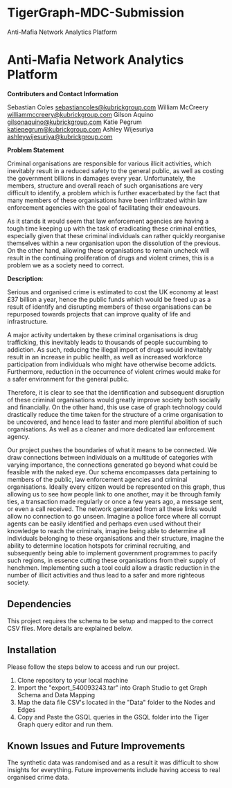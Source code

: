 # TigerGraph-MDC-Submission
Anti-Mafia Network Analytics Platform


# Anti-Mafia Network Analytics Platform
**Contributers and Contact Information**

Sebastian Coles sebastiancoles@kubrickgroup.com
William McCreery williammccreery@kubrickgroup.com
Gilson Aquino gilsonaquino@kubrickgroup.com
Katie Pegrum katiepegrum@kubrickgroup.com
Ashley Wijesuriya ashleywijesuriya@kubrickgroup.com


**Problem Statement**

Criminal organisations are responsible for various illicit activities, which inevitably result in a reduced safety to the general public, as well as costing the government billions in damages every year. Unfortunately, the members, structure and overall reach of such organisations are very difficult to identify, a problem which is further exacerbated by the fact that many members of these organisations have been infiltrated within law enforcement agencies with the goal of facilitating their endeavours.

As it stands it would seem that law enforcement agencies are having a tough time keeping up with the task of eradicating these criminal entities, especially given that these criminal individuals can rather quickly reorganise themselves within a new organisation upon the dissolution of the previous. On the other hand, allowing these organisations to remain uncheck will result in the continuing proliferation of drugs and violent crimes, this is a problem we as a society need to correct.

**Description**: 

Serious and organised crime is estimated to cost the UK economy at least £37 billion a year, hence the public funds which would be freed up as a result of identify and disrupting members of these organisations can be repurposed towards projects that can improve quality of life and infrastructure.

A major activity undertaken by these criminal organisations  is drug trafficking, this inevitably leads to thousands of people succumbing to addiction. As such, reducing the illegal import of drugs would inevitably result in an increase in public health, as well as increased workforce participation from individuals who might have otherwise become addicts. Furthermore, reduction in the occurrence of violent crimes would make for a safer environment for the general public.

Therefore, it is clear to see that the identification and subsequent disruption of these criminal organisations would greatly improve society both socially and financially. On the other hand, this use case of graph technology could drastically reduce the time taken for the structure of a crime organisation to be uncovered, and hence lead to faster and more plentiful abolition of such organisations. As well as a cleaner and more dedicated law enforcement agency.

Our project pushes the boundaries of what it means to be connected. We draw connections between individuals on a multitude of categories with varying importance, the connections generated go beyond what could be feasible with the naked eye.
Our schema encompasses data pertaining to members of the public, law enforcement agencies and criminal organisations. Ideally every citizen would be represented on this graph, thus allowing us to see how people link to one another, may it be through family ties, a transaction made regularly or once a few years ago, a message sent, or even a call received. The network generated from all these links would allow no connection to go unseen. 
Imagine a police force where all corrupt agents can be easily identified and perhaps even used without their knowledge to reach the criminals, imagine being able to determine all individuals belonging to these organisations and their structure, imagine the ability to determine location hotspots for criminal recruiting, and subsequently being able to implement government programmes to pacify such regions, in essence cutting these organisations from their supply of henchmen.
Implementing such a tool could allow a drastic reduction in the number of illicit activities and thus lead to a safer and more righteous society.


## Dependencies

This project requires the schema to be setup and mapped to the correct CSV files. More details are explained below.

## Installation

Please follow the steps below to access and run our project.

1. Clone repository to your local machine
2. Import the "export_540093243.tar" into Graph Studio to get Graph Schema and Data Mapping
3. Map the data file CSV's located in the "Data" folder to the Nodes and Edges
4. Copy and Paste the GSQL queries in the GSQL folder into the Tiger Graph query editor and run them.

## Known Issues and Future Improvements

The synthetic data was randomised and as a result it was difficult to show insights for everything. Future improvements include having access to real organised crime data. 
